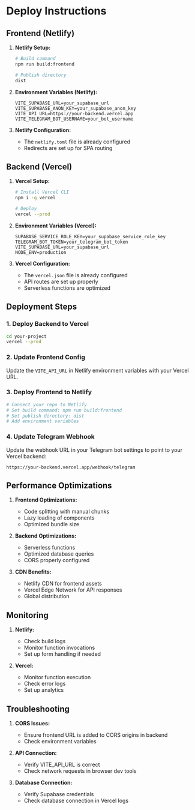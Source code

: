 # Deploy Instructions

## Frontend (Netlify)

1. **Netlify Setup:**
   ```bash
   # Build command
   npm run build:frontend
   
   # Publish directory
   dist
   ```

2. **Environment Variables (Netlify):**
   ```
   VITE_SUPABASE_URL=your_supabase_url
   VITE_SUPABASE_ANON_KEY=your_supabase_anon_key
   VITE_API_URL=https://your-backend.vercel.app
   VITE_TELEGRAM_BOT_USERNAME=your_bot_username
   ```

3. **Netlify Configuration:**
   - The `netlify.toml` file is already configured
   - Redirects are set up for SPA routing

## Backend (Vercel)

1. **Vercel Setup:**
   ```bash
   # Install Vercel CLI
   npm i -g vercel
   
   # Deploy
   vercel --prod
   ```

2. **Environment Variables (Vercel):**
   ```
   SUPABASE_SERVICE_ROLE_KEY=your_supabase_service_role_key
   TELEGRAM_BOT_TOKEN=your_telegram_bot_token
   VITE_SUPABASE_URL=your_supabase_url
   NODE_ENV=production
   ```

3. **Vercel Configuration:**
   - The `vercel.json` file is already configured
   - API routes are set up properly
   - Serverless functions are optimized

## Deployment Steps

### 1. Deploy Backend to Vercel
```bash
cd your-project
vercel --prod
```

### 2. Update Frontend Config
Update the `VITE_API_URL` in Netlify environment variables with your Vercel URL.

### 3. Deploy Frontend to Netlify
```bash
# Connect your repo to Netlify
# Set build command: npm run build:frontend
# Set publish directory: dist
# Add environment variables
```

### 4. Update Telegram Webhook
Update the webhook URL in your Telegram bot settings to point to your Vercel backend:
```
https://your-backend.vercel.app/webhook/telegram
```

## Performance Optimizations

1. **Frontend Optimizations:**
   - Code splitting with manual chunks
   - Lazy loading of components
   - Optimized bundle size

2. **Backend Optimizations:**
   - Serverless functions
   - Optimized database queries
   - CORS properly configured

3. **CDN Benefits:**
   - Netlify CDN for frontend assets
   - Vercel Edge Network for API responses
   - Global distribution

## Monitoring

1. **Netlify:**
   - Check build logs
   - Monitor function invocations
   - Set up form handling if needed

2. **Vercel:**
   - Monitor function execution
   - Check error logs
   - Set up analytics

## Troubleshooting

1. **CORS Issues:**
   - Ensure frontend URL is added to CORS origins in backend
   - Check environment variables

2. **API Connection:**
   - Verify VITE_API_URL is correct
   - Check network requests in browser dev tools

3. **Database Connection:**
   - Verify Supabase credentials
   - Check database connection in Vercel logs